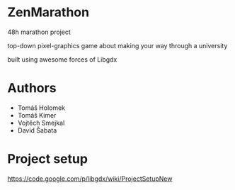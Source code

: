 ZenMarathon
===========

48h marathon project

top-down pixel-graphics game about making your way through a university

built using awesome forces of Libgdx


Authors
=======
- Tomáš Holomek
- Tomáš Kimer
- Vojtěch Smejkal
- David Šabata


Project setup
==================

https://code.google.com/p/libgdx/wiki/ProjectSetupNew
